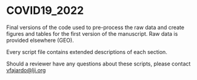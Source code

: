 # COVID19_2022

Final versions of the code used to pre-process the raw data and create figures and tables for the first version of the manuscript. Raw data is provided elsewhere (GEO).

Every script file contains extended descriptions of each section.

Should a reviewer have any questions about these scripts, please contact vfajardo@lji.org
